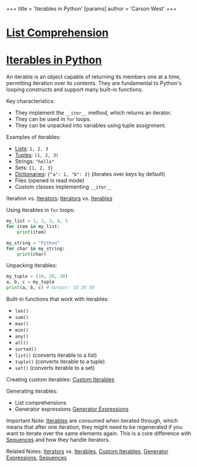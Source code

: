 +++
 title = 'Iterables in Python'
[params]
	author = 'Carson West'
+++
# [List Comprehension](./../list-comprehension/)
# [Iterables in Python](./../iterables-in-python/) 
An iterable is an object capable of returning its members one at a time, permitting iteration over its contents.  They are fundamental to Python's looping constructs and support many built-in functions.

Key characteristics:

*   They implement the `__iter__` method, which returns an iterator.
*   They can be used in `for` loops.
*   They can be unpacked into variables using tuple assignment.


Examples of iterables:

*   [Lists](./../lists/):  `1, 2, 3`
*   [Tuples](./../tuples/): `(1, 2, 3)`
*   Strings: `"hello"`
*   Sets: `{1, 2, 3}`
*   [Dictionaries](./../dictionaries/): `{"a": 1, "b": 2}` (iterates over keys by default)
*   Files (opened in read mode)
*   Custom classes implementing `__iter__`


Iteration vs. [Iterators](./../iterators/): [Iterators](./../iterators/) vs. [Iterables](./../iterables/)


Using iterables in `for` loops:

```python
my_list = 1, 2, 3, 4, 5
for item in my_list:
    print(item)

my_string = "Python"
for char in my_string:
    print(char)
```

Unpacking iterables:

```python
my_tuple = (10, 20, 30)
a, b, c = my_tuple
print(a, b, c) # Output: 10 20 30
```

Built-in functions that work with iterables:

*   `len()`
*   `sum()`
*   `max()`
*   `min()`
*   `any()`
*   `all()`
*   `sorted()`
*   `list()` (converts iterable to a list)
*   `tuple()` (converts iterable to a tuple)
*   `set()` (converts iterable to a set)


Creating custom iterables: [Custom Iterables](./../custom-iterables/)

Generating iterables:

*   List comprehensions
*   Generator expressions [Generator Expressions](./../generator-expressions/)

Important Note: [Iterables](./../iterables/) are consumed when iterated through, which means that after one iteration, they might need to be regenerated if you want to iterate over the same elements again.  This is a core difference with [Sequences](./../sequences/) and how they handle iterators.

Related Notes: [Iterators](./../iterators/) vs. [Iterables](./../iterables/), [Custom Iterables](./../custom-iterables/), [Generator Expressions](./../generator-expressions/), [Sequences](./../sequences/)
